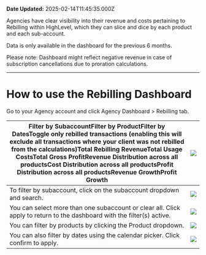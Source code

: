 **Date Updated:** 2025-02-14T11:45:35.000Z
  
  
Agencies have clear visibility into their revenue and costs pertaining to Rebilling within HighLevel, which they can slice and dice by each product and each sub-account.

  
Data is only available in the dashboard for the previous 6 months.

  
Please note: Dashboard might reflect negative revenue in case of subscription cancellations due to proration calculations.

  
---

# **How to use the Rebilling Dashboard**

  
Go to your Agency account and click Agency Dashboard > Rebilling tab.

  
| Filter by SubaccountFilter by ProductFilter by DatesToggle only rebilled transactions (enabling this will exclude all transactions where your client was not rebilled from the calculations)Total Rebilling RevenueTotal Usage CostsTotal Gross ProfitRevenue Distribution across all productsCost Distribution across all productsProfit Distribution across all productsRevenue GrowthProfit Growth | ![](https://s3.amazonaws.com/cdn.freshdesk.com/data/helpdesk/attachments/production/155036454319/original/1y3eX17gO3dMs2LCT6kSddt5iANggr7PWQ.png?1731465516) |
| ----------------------------------------------------------------------------------------------------------------------------------------------------------------------------------------------------------------------------------------------------------------------------------------------------------------------------------------------------------------------------------------------------- | ------------------------------------------------------------------------------------------------------------------------------------------------------------ |
| To filter by subaccount, click on the subaccount dropdown and search.                                                                                                                                                                                                                                                                                                                                 | ![](https://s3.amazonaws.com/cdn.freshdesk.com/data/helpdesk/attachments/production/155036454345/original/Pb4mwYBiCXitUT63xfS63vkzSYJJ5YtqUw.png?1731465806) |
| You can select more than one subaccount or clear all. Click apply to return to the dashboard with the filter(s) active.                                                                                                                                                                                                                                                                               | ![](https://s3.amazonaws.com/cdn.freshdesk.com/data/helpdesk/attachments/production/155036454382/original/IHDf7jKtWI1cPXa8KMwySQmVyWJzGWiihg.png?1731465909) |
| You can filter by products by clicking the Product dropdown.                                                                                                                                                                                                                                                                                                                                          | ![](https://s3.amazonaws.com/cdn.freshdesk.com/data/helpdesk/attachments/production/155036454397/original/q1y7-2Telg0UHTmdeMKr393NlePnOkM-4w.png?1731465972) |
| You can also filter by dates using the calendar picker. Click confirm to apply.                                                                                                                                                                                                                                                                                                                       | ![](https://s3.amazonaws.com/cdn.freshdesk.com/data/helpdesk/attachments/production/155036454418/original/Bom10tmDRhA9gpUL87XXAPKLiWRtYDQ0Ug.png?1731466062) |

  